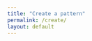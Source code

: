 ```yaml
---
title: "Create a pattern"
permalink: /create/
layout: default
---
```


<!-- Container for React App -->
<div class="react-app-container">
  <div id="root"></div>
</div>

<!-- Include React App Scripts -->
<script src="{{ '/assets/react-app/static/js/main.b47c3312.js' | relative_url }}"></script>
<link rel="stylesheet" href="{{ '/assets/react-app/static/css/main.7352e1f8.css' | relative_url }}">
